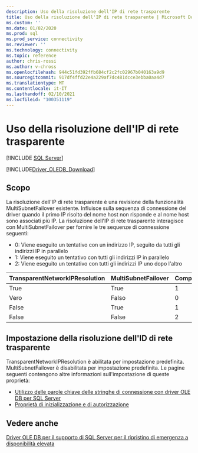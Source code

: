 ```yaml
---
description: Uso della risoluzione dell'IP di rete trasparente
title: Uso della risoluzione dell'IP di rete trasparente | Microsoft Docs
ms.custom: ''
ms.date: 01/02/2020
ms.prod: sql
ms.prod_service: connectivity
ms.reviewer: ''
ms.technology: connectivity
ms.topic: reference
author: chris-rossi
ms.author: v-chross
ms.openlocfilehash: 944c51fd392ffb684cf2c2fc02967b040163a9d9
ms.sourcegitcommit: 917df4ffd22e4a229af7dc481dcce3ebba0aa4d7
ms.translationtype: MT
ms.contentlocale: it-IT
ms.lasthandoff: 02/10/2021
ms.locfileid: "100351119"
---
```

# <a name="using-transparent-network-ip-resolution"></a>Uso della risoluzione dell'IP di rete trasparente
[!INCLUDE [SQL Server](../../../includes/applies-to-version/sql-asdb-asdbmi-asa-pdw.md)]

[!INCLUDE[Driver_OLEDB_Download](../../../includes/driver_oledb_download.md)]

## <a name="purpose"></a>Scopo
La risoluzione dell'IP di rete trasparente è una revisione della funzionalità MultiSubnetFailover esistente. Influisce sulla sequenza di connessione del driver quando il primo IP risolto del nome host non risponde e al nome host sono associati più IP. La risoluzione dell'IP di rete trasparente interagisce con MultiSubnetFailover per fornire le tre sequenze di connessione seguenti:<br />
* 0: Viene eseguito un tentativo con un indirizzo IP, seguito da tutti gli indirizzi IP in parallelo
* 1: Viene eseguito un tentativo con tutti gli indirizzi IP in parallelo
* 2: Viene eseguito un tentativo con tutti gli indirizzi IP uno dopo l'altro

|TransparentNetworkIPResolution|MultiSubnetFailover|Comportamento|
|--------|--------|--------|
|True|True|1|
|Vero|Falso|0|
|False|True|1|
|False|False|2|

## <a name="setting-transparent-network-ip-resolution"></a>Impostazione della risoluzione dell'ID di rete trasparente
TransparentNetworkIPResolution è abilitata per impostazione predefinita. MultiSubnetFailover è disabilitata per impostazione predefinita. Le pagine seguenti contengono altre informazioni sull'impostazione di queste proprietà: 
- [Utilizzo delle parole chiave delle stringhe di connessione con driver OLE DB per SQL Server](..\applications\using-connection-string-keywords-with-oledb-driver-for-sql-server.md)
- [Proprietà di inizializzazione e di autorizzazione](..\ole-db-data-source-objects\initialization-and-authorization-properties.md)

## <a name="see-also"></a>Vedere anche 
[Driver OLE DB per il supporto di SQL Server per il ripristino di emergenza a disponibilità elevata](./oledb-driver-for-sql-server-support-for-high-availability-disaster-recovery.md)
